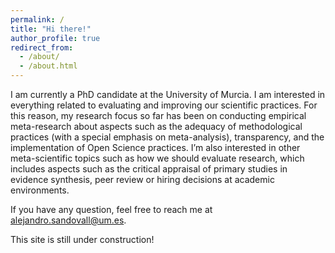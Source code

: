 ```yaml
---
permalink: /
title: "Hi there!"
author_profile: true
redirect_from: 
  - /about/
  - /about.html
---
```


I am currently a PhD candidate at the University of Murcia. I am interested in everything related to evaluating and improving our scientific practices. For this reason, my research focus so far has been on conducting empirical meta-research about aspects such as the adequacy of methodological practices (with a special emphasis on meta-analysis), transparency, and the implementation of Open Science practices. I’m also interested in other meta-scientific topics such as how we should evaluate research, which includes aspects such as the critical appraisal of primary studies in evidence synthesis, peer review or hiring decisions at academic environments.

If you have any question, feel free to reach me at [alejandro.sandovall@um.es](mailto:alejandro.sandovall@um.es).

This site is still under construction!
